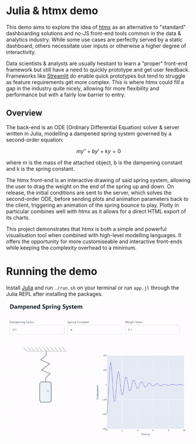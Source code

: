 # Julia & htmx demo

This demo aims to explore the idea of [htmx](https://htmx.org/) as an alternative to "standard" dashboarding solutions and no-JS front-end tools common in the data & analytics industry. While some use cases are perfectly served by a static dashboard, others necessitate user inputs or otherwise a higher degree of interactivity. 

Data scientists & analysts are usually hesitant to learn a "proper" front-end framework but still have a need to quickly prototype and get user feedback. Frameworks like [Streamlit](https://streamlit.io/) do enable quick prototypes but tend to struggle as feature requirements get more complex. This is where htmx could fill a gap in the industry quite nicely, allowing for more flexibility and performance but with a fairly low barrier to entry.

## Overview 
The back-end is an ODE (Ordinary Differential Equation) solver & server written in Julia, modelling a dampened spring system governed by a second-order equation:
```math
my'' + by' + ky = 0
```
where m is the mass of the attached object, b is the dampening constant and k is the spring constant.

The htmx front-end is an interactive drawing of said spring system, allowing the user to drag the weight on the end of the spring up and down. On release, the initial conditions are sent to the server, which solves the second-order ODE, before sending plots and animation parameters back to the client, triggering an animation of the spring bounce to play. Plotly in particular combines well with htmx as it allows for a direct HTML export of its charts. 

This project demonstrates that htmx is both a simple and powerful visualisation tool when combined with high-level modelling languages. It offers the opportunity for more customiseable and interactive front-ends while keeping the complexity overhead to a minimum.

# Running the demo

Install [Julia](https://julialang.org/) and run `./run.sh` on your terminal or run `app.jl` through the Julia REPL after installing the packages.

![Spring Demo](doc/spring_demo.gif)